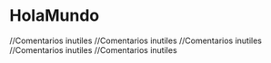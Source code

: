 # HolaMundo
//Comentarios inutiles
//Comentarios inutiles
//Comentarios inutiles
//Comentarios inutiles
//Comentarios inutiles
